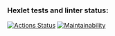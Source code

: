 ### Hexlet tests and linter status:
[![Actions Status](https://github.com/ksssksss/frontend-project-46/actions/workflows/hexlet-check.yml/badge.svg)](https://github.com/ksssksss/frontend-project-46/actions)
[![Maintainability](https://api.codeclimate.com/v1/badges/4fdc25548d9af063a1b2/maintainability)](https://codeclimate.com/github/ksssksss/frontend-project-46/maintainability)